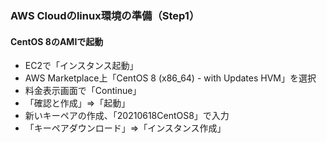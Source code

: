 ### AWS Cloudのlinux環境の準備（Step1）
#### CentOS 8のAMIで起動
  - EC2で「インスタンス起動」
  - AWS Marketplace上「CentOS 8 (x86_64) - with Updates HVM」を選択
  - 料金表示画面で「Continue」
  - 「確認と作成」⇒「起動」
  - 新いキーペアの作成、「20210618CentOS8」で入力
  - 「キーペアダウンロード」⇒「インスタンス作成」
  